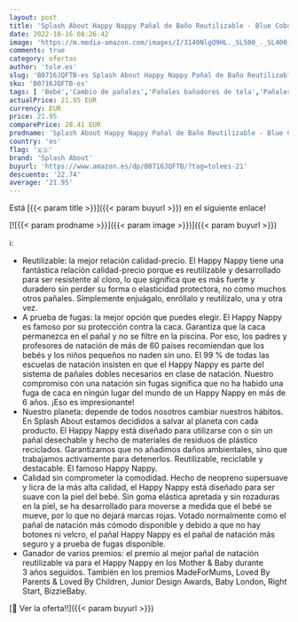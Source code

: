 ```yaml
---
layout: post
title: 'Splash About Happy Nappy Pañal de Baño Reutilizable - Blue Cobalt 2-3 Años'
date: 2022-10-16 08:26:42
image: 'https://m.media-amazon.com/images/I/3140NlgQ9HL._SL500_._SL400_.jpg'
comments: true
category: ofertas
author: 'tole.es'
slug: 'B0716JQFTB-es Splash About Happy Nappy Pañal de Baño Reutilizable - Blue...'
sku: 'B0716JQFTB-es'
tags: [ 'Bebé','Cambio de pañales','Pañales bañadores de tela','Pañales de tela','Pañales para bebé','pañal','splash about','🇪🇸', ]
actualPrice: 21.95 EUR
currency: EUR
price: 21.95
comparePrice: 28.41 EUR
prodname: 'Splash About Happy Nappy Pañal de Baño Reutilizable - Blue Cobalt 2-3 Años'
country: 'es'
flag: '🇪🇸'
brand: 'Splash About'
buyurl: 'https://www.amazon.es/dp/B0716JQFTB/?tag=tolees-21'
descuento: '22.74'
average: '21.95'
---
```


Está [{{< param title >}}]({{< param buyurl >}}) en el siguiente enlace!

[![{{< param prodname >}}]({{< param image >}})]({{< param buyurl >}})

ℹ️:

- Reutilizable: la mejor relación calidad-precio. El Happy Nappy tiene una fantástica relación calidad-precio porque es reutilizable y desarrollado para ser resistente al cloro, lo que significa que es más fuerte y duradero sin perder su forma o elasticidad protectora, no como muchos otros pañales. Simplemente enjuágalo, enróllalo y reutilízalo, una y otra vez.
- A prueba de fugas: la mejor opción que puedes elegir. El Happy Nappy es famoso por su protección contra la caca. Garantiza que la caca permanezca en el pañal y no se filtre en la piscina. Por eso, los padres y profesores de natación de más de 60 países recomiendan que los bebés y los niños pequeños no naden sin uno. El 99 % de todas las escuelas de natación insisten en que el Happy Nappy es parte del sistema de pañales dobles necesarios en clase de natación. Nuestro compromiso con una natación sin fugas significa que no ha habido una fuga de caca en ningún lugar del mundo de un Happy Nappy en más de 6 años. ¡Eso es impresionante!
- Nuestro planeta: depende de todos nosotros cambiar nuestros hábitos. En Splash About estamos decididos a salvar al planeta con cada producto. El Happy Nappy está diseñado para utilizarse con o sin un pañal desechable y hecho de materiales de residuos de plástico reciclados. Garantizamos que no añadimos daños ambientales, sino que trabajamos activamente para detenerlos. Reutilizable, reciclable y destacable. El famoso Happy Nappy.
- Calidad sin comprometer la comodidad. Hecho de neopreno supersuave y licra de la más alta calidad, el Happy Nappy está diseñado para ser suave con la piel del bebé. Sin goma elástica apretada y sin rozaduras en la piel, se ha desarrollado para moverse a medida que el bebé se mueve, por lo que no dejará marcas rojas. Votado normalmente como el pañal de natación más cómodo disponible y debido a que no hay botones ni velcro, el pañal Happy Nappy es el pañal de natación más seguro y a prueba de fugas disponible.
- Ganador de varios premios: el premio al mejor pañal de natación reutilizable va para el Happy Nappy en los Mother & Baby durante 3 años seguidos. También en los premios MadeForMums, Loved By Parents & Loved By Children, Junior Design Awards, Baby London, Right Start, BizzieBaby.

[🛒 Ver la oferta!!]({{< param buyurl >}})
